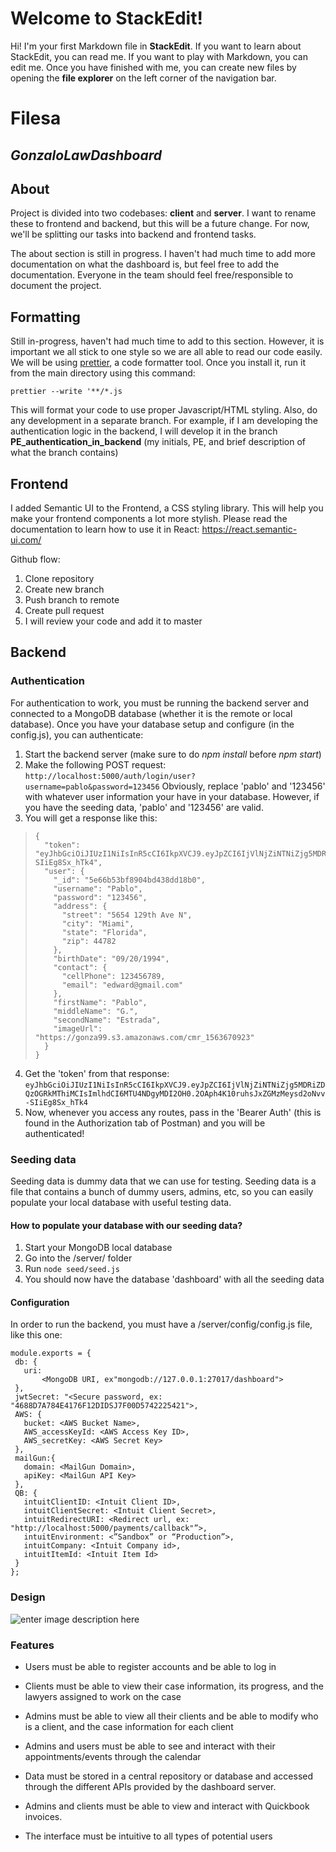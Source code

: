 # Welcome to StackEdit!

Hi! I'm your first Markdown file in **StackEdit**. If you want to learn about StackEdit, you can read me. If you want to play with Markdown, you can edit me. Once you have finished with me, you can create new files by opening the **file explorer** on the left corner of the navigation bar.


# Filesa
## _**GonzaloLawDashboard**_

## About

Project is divided into two codebases: **client** and **server**. I want to rename these to frontend and backend, but this will be a future change. For now, we'll be splitting our tasks into backend and frontend tasks.

The about section is still in progress. I haven't had much time to add more documentation on what the dashboard is, but feel free to add the documentation. Everyone in the team should feel free/responsible to document the project.

## Formatting

Still in-progress, haven't had much time to add to this section. However, it is important we all stick to one style so we are all able to read our code easily. We will be using [prettier](https://prettier.io/docs/en/install.html), a code formatter tool. Once you install it, run it from the main directory using this command:

`prettier --write '**/*.js`

This will format your code to use proper Javascript/HTML styling. Also, do any development in a separate branch. For example, if I am developing the authentication logic in the backend, I will develop it in the branch **PE_authentication_in_backend** (my initials, PE, and brief description of what the branch contains)


## Frontend

I added Semantic UI to the Frontend, a CSS styling library. This will help you make your frontend components a lot more stylish. Please read the documentation to learn how to use it in React: https://react.semantic-ui.com/

Github flow:
1. Clone repository
2. Create new branch
3. Push branch to remote
4. Create pull request
5. I will review your code and add it to master

## Backend

### Authentication

For authentication to work, you must be running the backend server and connected to a MongoDB database (whether it is the remote or local database). Once you have your database setup and configure (in the config.js), you can authenticate:

1) Start the backend server (make sure to do *npm install* before *npm start*)
2) Make the following POST request:
`http://localhost:5000/auth/login/user?username=pablo&password=123456`
Obviously, replace 'pablo' and '123456' with whatever user information your have in your database. However, if you have the seeding data, 'pablo' and '123456' are valid.
3) You will get a response like this:

>     {
>       "token": "eyJhbGciOiJIUzI1NiIsInR5cCI6IkpXVCJ9.eyJpZCI6IjVlNjZiNTNiZjg5MDRiZDQzOGRkMThiMCIsImlhdCI6MTU4NDgyMDI2OH0.2OAph4K10ruhsJxZGMzMeysd2oNvv-SIiEg8Sx_hTk4",
>       "user": {
>         "_id": "5e66b53bf8904bd438dd18b0",
>         "username": "Pablo",
>         "password": "123456",
>         "address": {
>           "street": "5654 129th Ave N",
>           "city": "Miami",
>           "state": "Florida",
>           "zip": 44782
>         },
>         "birthDate": "09/20/1994",
>         "contact": {
>           "cellPhone": 123456789,
>           "email": "edward@gmail.com"
>         },
>         "firstName": "Pablo",
>         "middleName": "G.",
>         "secondName": "Estrada",
>         "imageUrl": "https://gonza99.s3.amazonaws.com/cmr_1563670923"
>       }
>     }
4) Get the 'token' from that response: `eyJhbGciOiJIUzI1NiIsInR5cCI6IkpXVCJ9.eyJpZCI6IjVlNjZiNTNiZjg5MDRiZDQzOGRkMThiMCIsImlhdCI6MTU4NDgyMDI2OH0.2OAph4K10ruhsJxZGMzMeysd2oNvv-SIiEg8Sx_hTk4`
5) Now, whenever you access any routes, pass in the 'Bearer Auth' (this is found in the Authorization tab of Postman) and you will be authenticated!



### Seeding data
Seeding data is dummy data that we can use for testing. Seeding data is a file that contains a bunch of dummy users, admins, etc, so you can easily populate your local database with useful testing data.

#### How to populate your database with our seeding data?
1) Start your MongoDB local database
2) Go into the /server/ folder
3) Run `node seed/seed.js`
4) You should now have the database 'dashboard' with all the seeding data

#### Configuration
In order to run the backend, you must have a /server/config/config.js file, like this one:

    module.exports = {
     db: {
       uri:
           <MongoDB URI, ex"mongodb://127.0.0.1:27017/dashboard">
     },
     jwtSecret: "<Secure password, ex: "4688D7A784E4176F12DIDSJ7F00D5742225421">,
     AWS: {
       bucket: <AWS Bucket Name>,
       AWS_accessKeyId: <AWS Access Key ID>,
       AWS_secretKey: <AWS Secret Key>
     },
     mailGun:{
       domain: <MailGun Domain>,
       apiKey: <MailGun API Key>
     },
     QB: {
       intuitClientID: <Intuit Client ID>,
       intuitClientSecret: <Intuit Client Secret>,
       intuitRedirectURI: <Redirect url, ex: "http://localhost:5000/payments/callback"”>,
       intuitEnvironment: <”Sandbox” or “Production”>,
       intuitCompany: <Intuit Company id>,
       intuitItemId: <Intuit Item Id>
     }
    };

### Design

![enter image description here](https://i.ibb.co/7t2RnDY/Screen-Shot-2020-04-21-at-8-55-14-PM.png)

### Features

-   Users must be able to register accounts and be able to log in

-   Clients must be able to view their case information, its progress, and the lawyers assigned to work on the case

-   Admins must be able to view all their clients and be able to modify who is a client, and the case information for each client

-   Admins and users must be able to see and interact with their appointments/events through the calendar

-   Data must be stored in a central repository or database and accessed through the different APIs provided by the dashboard server.

-   Admins and clients must be able to view and interact with Quickbook invoices.

-   The interface must be intuitive to all types of potential users

